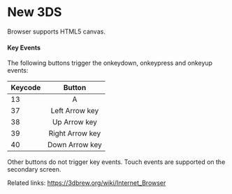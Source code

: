 # New 3DS

Browser supports HTML5 canvas.

#### Key Events
The following buttons trigger the onkeydown, onkeypress and onkeyup events:

| Keycode        | Button|
| ------------- |:-------------:|
| 13 | A |
| 37 | Left Arrow key |
| 38 | Up Arrow key |
| 39 | Right Arrow key |
| 40 | Down Arrow key |

Other buttons do not trigger key events.
Touch events are supported on the secondary screen.

Related links:
https://3dbrew.org/wiki/Internet_Browser
